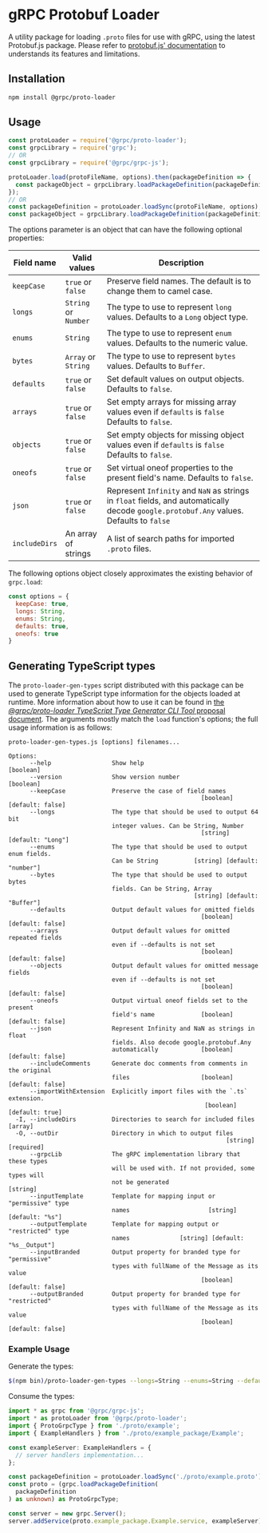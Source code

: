 # gRPC Protobuf Loader

A utility package for loading `.proto` files for use with gRPC, using the latest Protobuf.js package.
Please refer to [protobuf.js' documentation](https://github.com/dcodeIO/protobuf.js/blob/master/README.md)
to understands its features and limitations.

## Installation

```sh
npm install @grpc/proto-loader
```

## Usage

```js
const protoLoader = require('@grpc/proto-loader');
const grpcLibrary = require('grpc');
// OR
const grpcLibrary = require('@grpc/grpc-js');

protoLoader.load(protoFileName, options).then(packageDefinition => {
  const packageObject = grpcLibrary.loadPackageDefinition(packageDefinition);
});
// OR
const packageDefinition = protoLoader.loadSync(protoFileName, options);
const packageObject = grpcLibrary.loadPackageDefinition(packageDefinition);
```

The options parameter is an object that can have the following optional properties:

| Field name | Valid values | Description
|------------|--------------|------------
| `keepCase` | `true` or `false` | Preserve field names. The default is to change them to camel case.
| `longs` | `String` or `Number` | The type to use to represent `long` values. Defaults to a `Long` object type.
| `enums` | `String` | The type to use to represent `enum` values. Defaults to the numeric value.
| `bytes` | `Array` or `String` | The type to use to represent `bytes` values. Defaults to `Buffer`.
| `defaults` | `true` or `false` | Set default values on output objects. Defaults to `false`.
| `arrays` | `true` or `false` | Set empty arrays for missing array values even if `defaults` is `false` Defaults to `false`.
| `objects` | `true` or `false` | Set empty objects for missing object values even if `defaults` is `false` Defaults to `false`.
| `oneofs` | `true` or `false` | Set virtual oneof properties to the present field's name. Defaults to `false`.
| `json` | `true` or `false` | Represent `Infinity` and `NaN` as strings in `float` fields, and automatically decode `google.protobuf.Any` values. Defaults to `false`
| `includeDirs` | An array of strings | A list of search paths for imported `.proto` files.

The following options object closely approximates the existing behavior of `grpc.load`:

```js
const options = {
  keepCase: true,
  longs: String,
  enums: String,
  defaults: true,
  oneofs: true
}
```

## Generating TypeScript types

The `proto-loader-gen-types` script distributed with this package can be used to generate TypeScript type information for the objects loaded at runtime. More information about how to use it can be found in [the *@grpc/proto-loader TypeScript Type Generator CLI Tool* proposal document](https://github.com/grpc/proposal/blob/master/L70-node-proto-loader-type-generator.md). The arguments mostly match the `load` function's options; the full usage information is as follows:

```console
proto-loader-gen-types.js [options] filenames...

Options:
      --help                 Show help                                 [boolean]
      --version              Show version number                       [boolean]
      --keepCase             Preserve the case of field names
                                                      [boolean] [default: false]
      --longs                The type that should be used to output 64 bit
                             integer values. Can be String, Number
                                                      [string] [default: "Long"]
      --enums                The type that should be used to output enum fields.
                             Can be String          [string] [default: "number"]
      --bytes                The type that should be used to output bytes
                             fields. Can be String, Array
                                                    [string] [default: "Buffer"]
      --defaults             Output default values for omitted fields
                                                      [boolean] [default: false]
      --arrays               Output default values for omitted repeated fields
                             even if --defaults is not set
                                                      [boolean] [default: false]
      --objects              Output default values for omitted message fields
                             even if --defaults is not set
                                                      [boolean] [default: false]
      --oneofs               Output virtual oneof fields set to the present
                             field's name             [boolean] [default: false]
      --json                 Represent Infinity and NaN as strings in float
                             fields. Also decode google.protobuf.Any
                             automatically            [boolean] [default: false]
      --includeComments      Generate doc comments from comments in the original
                             files                    [boolean] [default: false]
      --importWithExtension  Explicitly import files with the `.ts` extension.
                                                       [boolean] [default: true]
  -I, --includeDirs          Directories to search for included files    [array]
  -O, --outDir               Directory in which to output files
                                                             [string] [required]
      --grpcLib              The gRPC implementation library that these types
                             will be used with. If not provided, some types will
                             not be generated                           [string]
      --inputTemplate        Template for mapping input or "permissive" type
                             names                      [string] [default: "%s"]
      --outputTemplate       Template for mapping output or "restricted" type
                             names              [string] [default: "%s__Output"]
      --inputBranded         Output property for branded type for  "permissive"
                             types with fullName of the Message as its value
                                                      [boolean] [default: false]
      --outputBranded        Output property for branded type for  "restricted"
                             types with fullName of the Message as its value
                                                      [boolean] [default: false]
```

### Example Usage

Generate the types:

```sh
$(npm bin)/proto-loader-gen-types --longs=String --enums=String --defaults --oneofs --grpcLib=@grpc/grpc-js --outDir=proto/ proto/*.proto
```

Consume the types:

```ts
import * as grpc from '@grpc/grpc-js';
import * as protoLoader from '@grpc/proto-loader';
import { ProtoGrpcType } from './proto/example';
import { ExampleHandlers } from './proto/example_package/Example';

const exampleServer: ExampleHandlers = {
  // server handlers implementation...
};

const packageDefinition = protoLoader.loadSync('./proto/example.proto');
const proto = (grpc.loadPackageDefinition(
  packageDefinition
) as unknown) as ProtoGrpcType;

const server = new grpc.Server();
server.addService(proto.example_package.Example.service, exampleServer);
```
